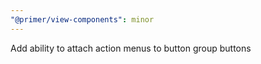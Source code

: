 ```yaml
---
"@primer/view-components": minor
---
```


Add ability to attach action menus to button group buttons

